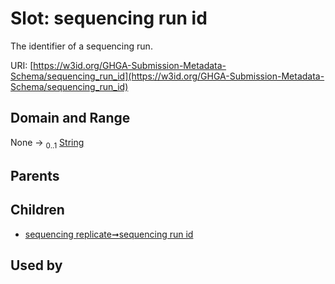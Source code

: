 
# Slot: sequencing run id


The identifier of a sequencing run.

URI: [https://w3id.org/GHGA-Submission-Metadata-Schema/sequencing_run_id](https://w3id.org/GHGA-Submission-Metadata-Schema/sequencing_run_id)


## Domain and Range

None &#8594;  <sub>0..1</sub> [String](types/String.md)

## Parents


## Children

 *  [sequencing replicate➞sequencing run id](sequencing_replicate_sequencing_run_id.md)

## Used by

